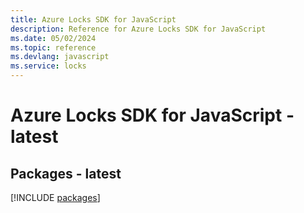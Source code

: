 ```yaml
---
title: Azure Locks SDK for JavaScript
description: Reference for Azure Locks SDK for JavaScript
ms.date: 05/02/2024
ms.topic: reference
ms.devlang: javascript
ms.service: locks
---
```

# Azure Locks SDK for JavaScript - latest
## Packages - latest
[!INCLUDE [packages](locks-index.md)]